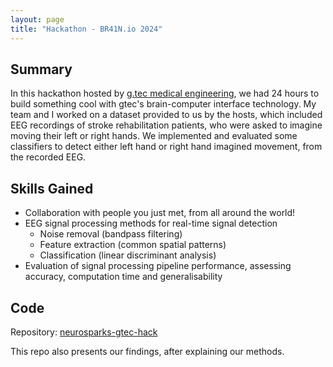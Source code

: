 ```yaml
---
layout: page
title: "Hackathon - BR41N.io 2024"
---
```


## Summary

In this hackathon hosted by [g.tec medical engineering](https://www.gtec.at/),
we had 24 hours to build something cool
with gtec's brain-computer interface technology. My team and I worked on a 
dataset provided to us by the hosts, which included EEG recordings of stroke 
rehabilitation patients, who were asked to imagine moving their left or right 
hands. We
implemented and evaluated some classifiers to detect either left hand or 
right hand imagined movement, from the recorded EEG.

## Skills Gained

- Collaboration with people you just met, from all around the world!
- EEG signal processing methods for real-time signal detection
    - Noise removal (bandpass filtering)
    - Feature extraction (common spatial patterns)
    - Classification (linear discriminant analysis)
- Evaluation of signal processing pipeline performance, assessing accuracy,
computation time and generalisability

## Code

Repository:
[neurosparks-gtec-hack](https://github.com/preqon/neurosparks-gtec-hack)

This repo also presents our findings, after explaining our methods.

